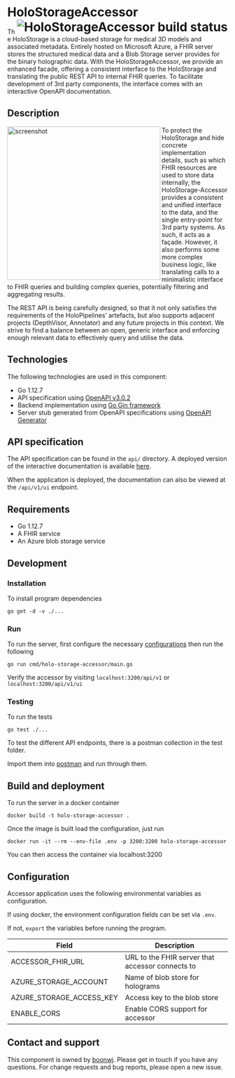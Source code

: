 # HoloStorageAccessor <a href="https://dev.azure.com/MSGOSHHOLO/HoloRepository/_build/latest?definitionId=1&branchName=dev"><img src="https://dev.azure.com/MSGOSHHOLO/HoloRepository/_apis/build/status/HoloRepository-Core?branchName=dev&jobName=HoloStorageAccessor" alt="HoloStorageAccessor build status" align="right" /></a>

The HoloStorage is a cloud-based storage for medical 3D models and associated metadata. Entirely hosted on Microsoft Azure, a FHIR server stores the structured medical data and a Blob Storage server provides for the binary holographic data. With the HoloStorageAccessor, we provide an enhanced facade, offering a consistent interface to the HoloStorage and translating the public REST API to internal FHIR queries. To facilitate development of 3rd party components, the interface comes with an interactive OpenAPI documentation.

## Description

<img src="https://user-images.githubusercontent.com/11090412/62010808-49d5b180-b167-11e9-9ce7-7335aa616926.png" alt="screenshot" height="350" align="left" />
To protect the HoloStorage and hide concrete implementation details, such as which FHIR resources are used to store data internally, the HoloStorage-Accessor provides a consistent and unified interface to the data, and the single entry-point for 3rd party systems. As such, it acts as a façade. However, it also performs some more complex business logic, like translating calls to a minimalistic interface to FHIR queries and building complex queries, potentially filtering and aggregating results.

The REST API is being carefully designed, so that it not only satisfies the requirements of the HoloPipelines’ artefacts, but also supports adjacent projects (DepthVisor, Annotator) and any future projects in this context. We strive to find a balance between an open, generic interface and enforcing enough relevant data to effectively query and utilise the data.
## Technologies

The following technologies are used in this component:

- Go 1.12.7
- API specification using [OpenAPI v3.0.2](https://github.com/OAI/OpenAPI-Specification/blob/master/versions/3.0.2.md)
- Backend implementation using [Go Gin framework](https://github.com/gin-gonic/gin)
- Server stub generated from OpenAPI specifications using [OpenAPI Generator](https://openapi-generator.tech/)

## API specification

The API specification can be found in the `api/` directory. A deployed version of the interactive documentation is available [here](https://app.swaggerhub.com/apis/boonwj/HoloRepository/).

When the application is deployed, the documentation can also be viewed at the `/api/v1/ui` endpoint.

## Requirements
- Go 1.12.7
- A FHIR service
- An Azure blob storage service

## Development
### Installation
To install program dependencies

```
go get -d -v ./...
```

### Run

To run the server, first configure the necessary [configurations](#configuration) then run the following

```
go run cmd/holo-storage-accessor/main.go
```

Verify the accessor by visiting `localhost:3200/api/v1` or `localhost:3200/api/v1/ui`

### Testing

To run the tests

```
go test ./...
```

To test the different API endpoints, there is a postman collection in the test folder.

Import them into [postman](https://www.getpostman.com/) and run through them.

## Build and deployment

To run the server in a docker container

```
docker build -t holo-storage-accessor .
```

Once the image is built load the configuration, just run

```
docker run -it --rm --env-file .env -p 3200:3200 holo-storage-accessor
```
You can then access the container via localhost:3200

## Configuration
Accessor application uses the following environmental variables as configuration.

If using docker, the environment configuration fields can be set via `.env`.

If not, `export` the variables before running the program.

| Field                    | Description                                      |
|--------------------------|--------------------------------------------------|
| ACCESSOR_FHIR_URL        | URL to the FHIR server that accessor connects to |
| AZURE_STORAGE_ACCOUNT    | Name of blob store for holograms                 |
| AZURE_STORAGE_ACCESS_KEY | Access key to the blob store                     |
| ENABLE_CORS              | Enable CORS support for accessor                 |


## Contact and support

This component is owned by [boonwj](https://github.com/boonwj). Please get in touch if you have any questions. For change requests and bug reports, please open a new issue.
